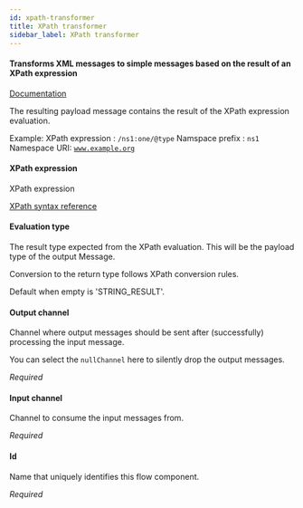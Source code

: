 ```yaml
---
id: xpath-transformer
title: XPath transformer
sidebar_label: XPath transformer
---
```

#### Transforms XML messages to simple messages based on the result of an XPath expression
<a href="http://docs.spring.io/spring-integration/docs/2.1.x/reference/html/xml.html#xpath-transformer" target="_blank">Documentation</a>

The resulting payload message contains the result of the XPath expression evaluation.

Example:
XPath expression : <code>/ns1:one/@type</code>
Namspace prefix : <code>ns1 </code>
Namespace URI:  <code>www.example.org</code>


#### XPath expression
XPath expression 

<a href="https://www.w3schools.com/xml/xpath_syntax.asp" onclick="window.open('https://www.w3schools.com/xml/xpath_syntax.asp');" target="_blank">XPath syntax reference</a>

#### Evaluation type
The result type expected from the XPath evaluation. This will be the payload type of the output Message.

Conversion to the return type follows XPath conversion rules. 

Default when empty is 'STRING_RESULT'.

#### Output channel
Channel where output messages should be sent after (successfully) processing the input message.

You can select the <code>nullChannel</code> here to silently drop the output messages.

<i>Required</i>

#### Input channel
Channel to consume the input messages from.

<i>Required</i>

#### Id
Name that uniquely identifies this flow component.

<i>Required</i>

